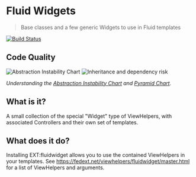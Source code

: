 Fluid Widgets
=============

> Base classes and a few generic Widgets to use in Fluid templates

[![Build Status](https://travis-ci.org/FluidTYPO3/fluidwidget.png?branch=master)](https://travis-ci.org/FluidTYPO3/fluidwidget)

## Code Quality

![Abstraction Instability Chart](Documentation/ComplexityChart.png)
![Inheritance and dependency risk](Documentation/PyramidChart.png)

_Understanding the [Abstraction Instability Chart](http://pdepend.org/documentation/handbook/reports/abstraction-instability-chart.html)
and [Pyramid Chart](http://pdepend.org/documentation/handbook/reports/overview-pyramid.html)._

## What is it?

A small collection of the special "Widget" type of ViewHelpers, with associated Controllers and their own set of templates.

## What does it do?

Installing EXT:fluidwidget allows you to use the contained ViewHelpers in your templates. See https://fedext.net/viewhelpers/fluidwidget/master.html
for a list of ViewHelpers and arguments.
